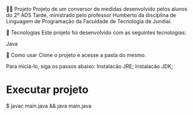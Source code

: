 👨‍💻 Projeto
Projeto de um conversor de medidas desenvolvido pelos alunos do 2º ADS Tarde, ministrado pelo professor Humberto da disciplina de Linguagem de Programação da Faculdade de Tecnologia de Jundiaí.

🚀 Tecnologias
Este projeto foi desenvolvido com as seguintes tecnologias:

Java

🔨 Como usar
Clone o projeto e acesse a pasta do mesmo.

Para iniciá-lo, siga os passos abaixo:
Instalacão JRE;
Instalacão JDK;
# Executar projeto
$ javac main.java && java main.java
